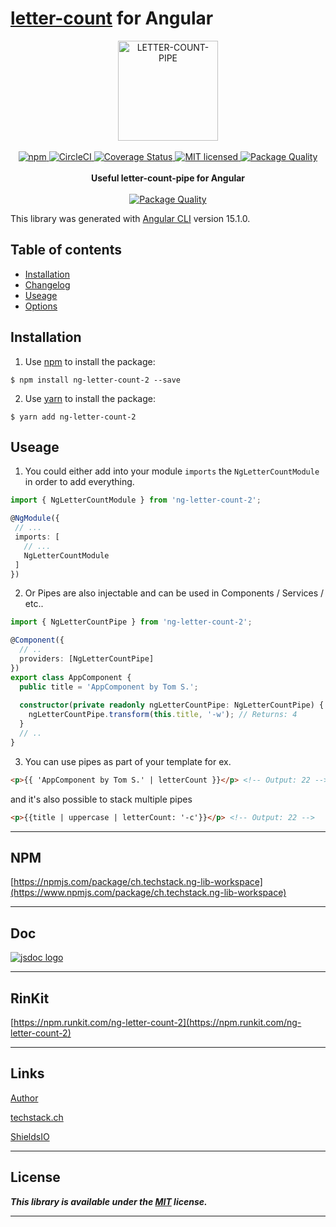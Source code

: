 # [letter-count](https://www.npmjs.com/package/letter-count) for Angular

<p align="center">
  <img src="https://www.thomas-schulte.de/images/letter-count-pipe.png" width="160" border="0" alt="LETTER-COUNT-PIPE">
  <br/><br/>
  <a href="https://www.npmjs.com/package/ng-letter-count-2">
    <img src="https://img.shields.io/npm/v/ng-letter-count-2.svg?style=flat-square" alt="npm">
  </a>
  <a href="https://app.circleci.com/pipelines/github/thoschu/ch.techstack.ng-lib-workspace">
    <img alt="CircleCI" src="https://img.shields.io/circleci/build/github/thoschu/ch.techstack.ng-lib-workspace/main">
  </a>
  <a href='https://coveralls.io/github/thoschu/ch.techstack.ng-lib-workspace?branch=main'>
    <img src='https://coveralls.io/repos/github/thoschu/ch.techstack.ng-lib-workspace/badge.svg?branch=main' alt='Coverage Status'>
  </a>
  <a href="https://github.com/thoschu/ng-lib-workspace/blob/main/LICENSE.md">
    <img src="https://img.shields.io/badge/license-MIT-blue.svg?style=flat-square" alt="MIT licensed">
  </a>
  <a href="https://packagequality.com/#?package=ng-letter-count-2">
    <img src="https://packagequality.com/shield/ng-letter-count-2.png" alt="Package Quality">
  </a>
  <br/><br/>
  <b>Useful letter-count-pipe for Angular</b>
  <br/><br/>
  <a href="https://www.npmjs.com/package/ng-letter-count-2">
    <img src="https://nodei.co/npm/ng-letter-count-2.png?downloads=true" alt="Package Quality">
  </a>
</p>


This library was generated with [Angular CLI](https://github.com/angular/angular-cli) version 15.1.0.

## Table of contents

- [Installation](#installation)
- [Changelog](CHANGELOG.md)
- [Useage](#useage)
- [Options](https://www.npmjs.com/package/letter-count)

## Installation

1. Use [npm](https://www.npmjs.com/) to install the package:

```terminal
$ npm install ng-letter-count-2 --save 
```

2. Use [yarn](https://yarnpkg.com/) to install the package:

```terminal
$ yarn add ng-letter-count-2
```

## Useage

1. You could either add into your module `imports` the `NgLetterCountModule` in order to add everything.

  ```typescript
  import { NgLetterCountModule } from 'ng-letter-count-2';
  
  @NgModule({
   // ...
   imports: [
     // ...
     NgLetterCountModule
   ]
  })
  ```

2. Or Pipes are also injectable and can be used in Components / Services / etc..

  ```typescript  
  import { NgLetterCountPipe } from 'ng-letter-count-2';

  @Component({
    // ..
    providers: [NgLetterCountPipe]
  })
  export class AppComponent {
    public title = 'AppComponent by Tom S.';
    
    constructor(private readonly ngLetterCountPipe: NgLetterCountPipe) {
      ngLetterCountPipe.transform(this.title, '-w'); // Returns: 4
    }
    // ..
  }
  ```

3. You can use pipes as part of your template for ex.

```html
<p>{{ 'AppComponent by Tom S.' | letterCount }}</p> <!-- Output: 22 -->
```

and it's also possible to stack multiple pipes

```html
<p>{{title | uppercase | letterCount: '-c'}}</p> <!-- Output: 22 -->
```
***

## NPM

[https://npmjs.com/package/ch.techstack.ng-lib-workspace](https://www.npmjs.com/package/ch.techstack.ng-lib-workspace)

***

## Doc

[![jsdoc logo](https://www.thomas-schulte.de/images/jsdoc.jpg "JSDoc")](https://techstack.ch/)

***

## RinKit

[https://npm.runkit.com/ng-letter-count-2](https://npm.runkit.com/ng-letter-count-2)

***

## Links

[Author](https://thomas-schulte.de)

[techstack.ch](https://techstack.ch/)

[ShieldsIO](https://shields.io)

***

## License

***This library is available under the [MIT](https://mths.be/mit) license.***

---
